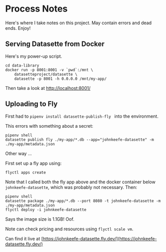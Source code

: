 # Process Notes

Here's where I take notes on this project. May contain errors and dead ends. Enjoy!

## Serving Datasette from Docker

Here's my power-up script.

```
cd data-library
docker run -p 8001:8001 -v `pwd`:/mnt \
    datasetteproject/datasette \
    datasette -p 8001 -h 0.0.0.0 /mnt/my-app/
```

Then take a look at [http://localhost:8001/](http://localhost:8001/)

## Uploading to Fly

First had to `pipenv install datasette-publish-fly ` into the environment.

This errors with something about a secret:
```
pipenv shell
datasette publish fly ./my-app/*.db --app="johnkeefe-datasette" -m ./my-app/metadata.json

```

Other way ...

First set up a fly app using:

```
flyctl apps create
```

Note that I called both the fly app above and the docker container below `johnkeefe-datasette`, which was probably not necessary. Then:

```
pipenv shell
datasette package ./my-app/*.db --port 8080 -t johnkeefe-datasette -m ./my-app/metadata.json 
flyctl deploy -i johnkeefe-datasette
```

Says the image size is 1.1GB! Oof.

Note can check pricing and resources using `flyctl scale vm`.

Can find it live at [https://johnkeefe-datasette.fly.dev/](https://johnkeefe-datasette.fly.dev/)
